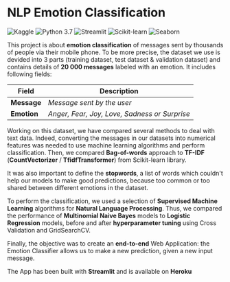 # NLP Emotion Classification
![Kaggle](https://img.shields.io/static/v1?label=Dataset&message=Kaggle&color=20BEFF&logo=kaggle) ![Python 3.7](https://img.shields.io/static/v1?label=Python&message=3.7&color=3776AB&logo=python) ![Streamlit](https://img.shields.io/static/v1?label=Framework&message=Streamlit&color=FF4B4B&logo=streamlit) ![Scikit-learn](https://img.shields.io/static/v1?label=Library&message=Scikit-learn&color=F7931E&logo=scikit-learn) ![Seaborn](https://img.shields.io/badge/Library-Seaborn-success.svg)

This project is about **emotion classification** of messages sent by thousands of people via their mobile phone.
To be more precise, the dataset we use is devided into 3 parts (training dataset, test dataset & validation dataset) and contains details of **20 000 messages** labeled with an emotion. It includes following fields:

| **Field** | **Description** |
|-------|-------------|
|**Message**|*Message sent by the user*|
|**Emotion**|*Anger, Fear, Joy, Love, Sadness or Surprise*|

Working on this dataset, we have compared several methods to deal with text data.
Indeed, converting the messages in our datasets into numerical features was needed to use machine learning algorithms and perform classification.
Then, we compared **Bag-of-words** approach to **TF-IDF** (**CountVectorizer** / **TfidfTransformer**) from Scikit-learn library.

It was also important to define the **stopwords**, a list of words which couldn't help our models to make good predictions, because too common or too shared between different emotions in the dataset.

To perform the classification, we used a selection of **Supervised Machine Learning** algorithms for **Natural Language Processing**.
Thus, we compared the performance of **Multinomial Naive Bayes** models to **Logistic Regression** models, before and after **hyperparameter tuning** using Cross Validation and GridSearchCV.

Finally, the objective was to create an **end-to-end** Web Application: the Emotion Classifier allows us to make a new prediction, given a new input message.

The App has been built with **Streamlit** and is available on **Heroku**